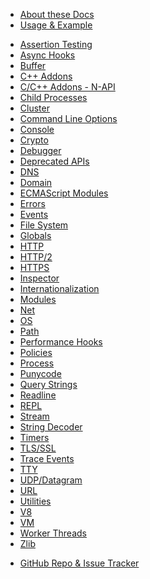 <!--
  NB(chrisdickinson): if you move this file, be sure to update
  tools/doc/html.js to point at the new location.
-->

<!--introduced_in=v0.10.0-->

* [About these Docs](documentation.html)
* [Usage & Example](synopsis.html)

<div class="line"></div>

* [Assertion Testing](assert.html)
* [Async Hooks](async_hooks.html)
* [Buffer](buffer.html)
* [C++ Addons](addons.html)
* [C/C++ Addons - N-API](n-api.html)
* [Child Processes](child_process.html)
* [Cluster](cluster.html)
* [Command Line Options](cli.html)
* [Console](console.html)
* [Crypto](crypto.html)
* [Debugger](debugger.html)
* [Deprecated APIs](deprecations.html)
* [DNS](dns.html)
* [Domain](domain.html)
* [ECMAScript Modules](esm.html)
* [Errors](errors.html)
* [Events](events.html)
* [File System](fs.html)
* [Globals](globals.html)
* [HTTP](http.html)
* [HTTP/2](http2.html)
* [HTTPS](https.html)
* [Inspector](inspector.html)
* [Internationalization](intl.html)
* [Modules](modules.html)
* [Net](net.html)
* [OS](os.html)
* [Path](path.html)
* [Performance Hooks](perf_hooks.html)
* [Policies](policy.html)
* [Process](process.html)
* [Punycode](punycode.html)
* [Query Strings](querystring.html)
* [Readline](readline.html)
* [REPL](repl.html)
* [Stream](stream.html)
* [String Decoder](string_decoder.html)
* [Timers](timers.html)
* [TLS/SSL](tls.html)
* [Trace Events](tracing.html)
* [TTY](tty.html)
* [UDP/Datagram](dgram.html)
* [URL](url.html)
* [Utilities](util.html)
* [V8](v8.html)
* [VM](vm.html)
* [Worker Threads](worker_threads.html)
* [Zlib](zlib.html)

<div class="line"></div>

* [GitHub Repo & Issue Tracker](https://github.com/nodejs/node)
